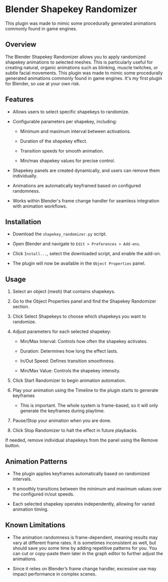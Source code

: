 # Blender Shapekey Randomizer

This plugin was made to mimic some procedurally generated animations  commonly found in game engines.

## Overview

The Blender Shapekey Randomizer allows you to apply randomized shapekey animations to selected meshes. This is particularly useful for creating natural, organic animations such as blinking, muscle twitches, or subtle facial movements. This plugin was made to mimic some procedurally generated animations commonly found in game engines. It's my first plugin for Blender, so use at your own risk.

## Features

- Allows users to select specific shapekeys to randomize.

- Configurable parameters per shapekey, including:

  - Minimum and maximum interval between activations.

  - Duration of the shapekey effect.

  - Transition speeds for smooth animation.

  - Min/max shapekey values for precise control.

- Shapekey panels are created dynamically, and users can remove them individually.

- Animations are automatically keyframed based on configured randomness.

- Works within Blender's frame change handler for seamless integration with animation workflows.

## Installation

- Download the `shapekey_randomizer.py` script.

- Open Blender and navigate to `Edit > Preferences > Add-ons`.

- Click `Install...`, select the downloaded script, and enable the add-on.

- The plugin will now be available in the `Object Properties` panel.

## Usage

1. Select an object (mesh) that contains shapekeys.

2. Go to the Object Properties panel and find the Shapekey Randomizer section.

3. Click Select Shapekeys to choose which shapekeys you want to randomize.

4. Adjust parameters for each selected shapekey:

    - Min/Max Interval: Controls how often the shapekey activates.

    - Duration: Determines how long the effect lasts.

    - In/Out Speed: Defines transition smoothness.

    - Min/Max Value: Controls the shapekey intensity.

5. Click Start Randomizer to begin animation automation.

6. Play your animation using the Timeline to the plugin starts to generate keyframes
     -  This is important. The whole system is frame-based, so it will only generate the keyframes during playtime.

8. Pause/Stop your animation when you are done.

9. Click Stop Randomizer to halt the effect in future playbacks.

If needed, remove individual shapekeys from the panel using the Remove button.

## Animation Patterns

- The plugin applies keyframes automatically based on randomized intervals.

- It smoothly transitions between the minimum and maximum values over the configured in/out speeds.

- Each selected shapekey operates independently, allowing for varied animation timing.

## Known Limitations

- The animation randomness is frame-dependent, meaning results may vary at different frame rates. It is sometimes inconsistent as well, but should save you some time by adding repetitive patterns for you. You can cut or copy-paste them later in the graph editor to further adjust the animations.

- Since it relies on Blender’s frame change handler, excessive use may impact performance in complex scenes.
